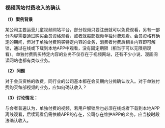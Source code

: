 ### 视频网站付费收入的确认

**（1）案例背景**

某公司主要运营儿童视频网站平台，部分视频只要注册就可以免费观看，另有一部分内容需要通过购买会员资格观看，或者就每部视频单独付费观看。会员资格有确定的期间，但对于单独付费购买特定内容的业务，消费者付费后相关内容即可解锁，通过在线或下载到本地APP中观看，没有固定期限（相当于可以无限期观看）。单独付费购买特定内容的业务不仅存在于视频网站，还有不少小说、漫画阅读网站也都有类似业务。

**（2）问题**

对于会员资格的收费，同行业的公司基本都在会员期内分摊确认收入。对于单独付费购买每部视频的业务，应如何确认收入？

**（3）讨论情况：**

与会者普遍认为，单独付费的视频，若用户解锁后也必须在线或者下载到本地APP离线观看，后续观看仍需依赖APP的存在，公司存在维护APP的义务，应当按时段法确认收入。